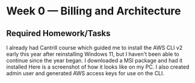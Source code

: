 # Week 0 — Billing and Architecture

## Required Homework/Tasks

I already had Cantrill course which guided me to install the AWS CLI v2 early this year after reinstalling Windows 11, but I haven't been able to continue since the year began.
I downloaded a MSI package and had it installed
Here is a screenshot of how it looks like on my PC.
I also created admin user and generated AWS access keys for use on the CLI.
